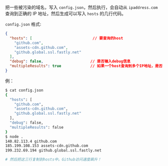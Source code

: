 把一些被污染的域名，写入 `config.json`，然后执行，会自动从 `ipaddress.com` 查询到正确的 IP 地址，然后生成可以写入 `hosts` 的几行代码。

`config.json` 格式:
```json
{
  "hosts": [                           // 要查询的host
    "github.com",
    "assets-cdn.github.com",
    "github.global.ssl.fastly.net"
  ],
  "debug": false,                     // 是否输入debug信息
  "multipleResults": true             // 如果一个host查询到多个IP地址，是否要每一个都输出。（但是这样就不可以直接复制粘贴到hosts了）
}
``` 

例：
```bash
$ cat config.json 
{
  "hosts": [
    "github.com",
    "assets-cdn.github.com",
    "github.global.ssl.fastly.net"
  ],
  "debug": false,
  "multipleResults": false
}
$ node .
140.82.113.4 github.com
185.199.108.153 assets-cdn.github.com
199.232.69.194 github.global.ssl.fastly.net

# 然后把这三行复制到hosts中。Github访问速度飙升！
```
